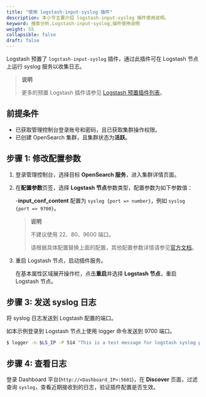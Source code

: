 ```yaml
---
title: "使用 logstash-input-syslog 插件"
description: 本小节主要介绍 logstash-input-syslog 插件使用说明。
keyword: 搜索分析,Logstash-input-syslog,插件使用说明
weight: 55
collapsible: false
draft: false
---
```





Logstash 预置了 `logstash-input-syslog` 插件，通过此插件可在 Logstash 节点上运行 syslog 服务以收集日志。

> **说明**
>
> 更多的预置 Logstash 插件请参见 [Logstash 预置插件列表](#logstash-plugins)。

## 前提条件

- 已获取管理控制台登录账号和密码，且已获取集群操作权限。
- 已创建 OpenSearch 集群，且集群状态为**活跃**。

## 步骤 1: 修改配置参数

1. 登录管理控制台，选择目标 **OpenSearch 服务**，进入集群详情页面。
2. 在**配置参数**页签，选择 **Logstash 节点**参数类型，配置参数为如下参数值：

   -**input_conf_content** 配置为 `syslog {port => number}`，例如 `syslog {port => 9700}`。

   > **说明**
   >
   > 不建议使用 22、80、9600 端口。
   >
   > 请根据具体配置替换上面的配置，其他配置参数详情请参见[官方文档](https://www.elastic.co/guide/en/logstash/6.7/plugins-inputs-syslog.html)。
   
3. 重启 Logstash 节点，启动插件服务。
   
   在基本属性区域展开操作栏，点击**重启**并选择 **Logstash 节点**，重启 Logstash 节点。

## 步骤 3: 发送 syslog 日志

将 syslog 日志发送到 Logstash 配置的端口。

如本示例登录到 Logstash 节点上使用 logger 命令发送到 9700 端口。

```bash
$ logger -n $LS_IP -P 514 "This is a test message for logstash syslog plugin."
```

## 步骤 4: 查看日志

登录 Dashboard 平台(`http://<Dashboard_IP>:5601`)，在 **Discover** 页面，过滤查询 `syslog`，查看近期接收到的日志，验证插件配置是否生效。

